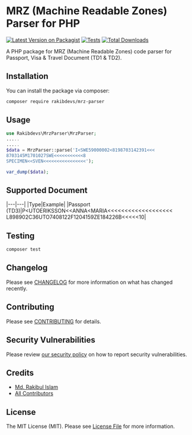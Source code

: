 
# MRZ (Machine Readable Zones) Parser for PHP

[![Latest Version on Packagist](https://img.shields.io/packagist/v/rakibdevs/mrz-parser.svg?style=flat-square)](https://packagist.org/packages/rakibdevs/mrz-parser)
[![Tests](https://github.com/rakibdevs/mrz-parser/actions/workflows/run-tests.yml/badge.svg?branch=main)](https://github.com/rakibdevs/mrz-parser/actions/workflows/run-tests.yml)
[![Total Downloads](https://img.shields.io/packagist/dt/rakibdevs/mrz-parser.svg?style=flat-square)](https://packagist.org/packages/rakibdevs/mrz-parser)

A PHP package for MRZ (Machine Readable Zones) code parser for Passport, Visa & Travel Document (TD1 & TD2).

## Installation

You can install the package via composer:

```bash
composer require rakibdevs/mrz-parser
```

## Usage

```php
use Rakibdevs\MrzParser\MrzParser;
.....
.....
$data = MrzParser::parse('I<SWE59000002<8198703142391<<<
8703145M1701027SWE<<<<<<<<<<<8
SPECIMEN<<SVEN<<<<<<<<<<<<<<<<');

var_dump($data);
```

## Supported Document
|---|---|
|Type|Example|
|Passport (TD3)|P<UTOERIKSSON<<ANNA<MARIA<<<<<<<<<<<<<<<<<<<
L898902C36UTO7408122F1204159ZE184226B<<<<<10|


## Testing

```bash
composer test
```

## Changelog

Please see [CHANGELOG](CHANGELOG.md) for more information on what has changed recently.

## Contributing

Please see [CONTRIBUTING](https://github.com/spatie/.github/blob/main/CONTRIBUTING.md) for details.

## Security Vulnerabilities

Please review [our security policy](../../security/policy) on how to report security vulnerabilities.

## Credits

- [Md. Rakibul Islam](https://github.com/rakibdevs)
- [All Contributors](../../contributors)

## License

The MIT License (MIT). Please see [License File](LICENSE.md) for more information.
